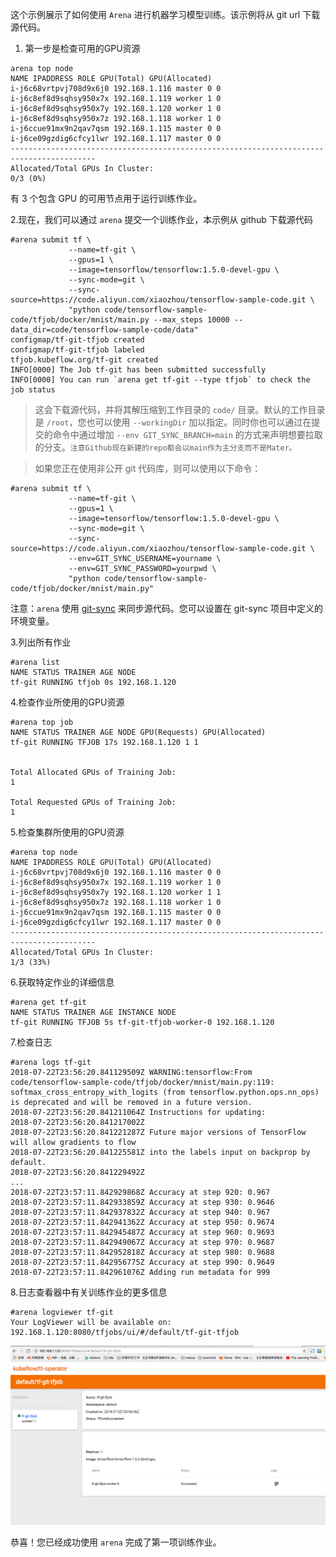 ﻿
这个示例展示了如何使用 `Arena` 进行机器学习模型训练。该示例将从 git url 下载源代码。

1. 第一步是检查可用的GPU资源

```
arena top node
NAME IPADDRESS ROLE GPU(Total) GPU(Allocated)
i-j6c68vrtpvj708d9x6j0 192.168.1.116 master 0 0
i-j6c8ef8d9sqhsy950x7x 192.168.1.119 worker 1 0
i-j6c8ef8d9sqhsy950x7y 192.168.1.120 worker 1 0
i-j6c8ef8d9sqhsy950x7z 192.168.1.118 worker 1 0
i-j6ccue91mx9n2qav7qsm 192.168.1.115 master 0 0
i-j6ce09gzdig6cfcy1lwr 192.168.1.117 master 0 0
-----------------------------------------------------------------------------------------
Allocated/Total GPUs In Cluster:
0/3 (0%)
```

有 3 个包含 GPU 的可用节点用于运行训练作业。


2\.现在，我们可以通过 `arena` 提交一个训练作业，本示例从 github 下载源代码

```
#arena submit tf \
             --name=tf-git \
             --gpus=1 \
             --image=tensorflow/tensorflow:1.5.0-devel-gpu \
             --sync-mode=git \
             --sync-source=https://code.aliyun.com/xiaozhou/tensorflow-sample-code.git \
             "python code/tensorflow-sample-code/tfjob/docker/mnist/main.py --max_steps 10000 --data_dir=code/tensorflow-sample-code/data"
configmap/tf-git-tfjob created
configmap/tf-git-tfjob labeled
tfjob.kubeflow.org/tf-git created
INFO[0000] The Job tf-git has been submitted successfully
INFO[0000] You can run `arena get tf-git --type tfjob` to check the job status
```

> 这会下载源代码，并将其解压缩到工作目录的 `code/` 目录。默认的工作目录是 `/root`，您也可以使用 `--workingDir` 加以指定。同时你也可以通过在提交的命令中通过增加 `--env GIT_SYNC_BRANCH=main` 的方式来声明想要拉取的分支。`注意Github现在新建的repo都会以main作为主分支而不是Mater。` 

> 如果您正在使用非公开 git 代码库，则可以使用以下命令：

```
#arena submit tf \
             --name=tf-git \
             --gpus=1 \
             --image=tensorflow/tensorflow:1.5.0-devel-gpu \
             --sync-mode=git \
             --sync-source=https://code.aliyun.com/xiaozhou/tensorflow-sample-code.git \
             --env=GIT_SYNC_USERNAME=yourname \
             --env=GIT_SYNC_PASSWORD=yourpwd \
             "python code/tensorflow-sample-code/tfjob/docker/mnist/main.py"
```

注意：`arena` 使用 [git-sync](https://github.com/kubernetes/git-sync/blob/master/cmd/git-sync/main.go) 来同步源代码。您可以设置在 git-sync 项目中定义的环境变量。

3\.列出所有作业

```
#arena list
NAME STATUS TRAINER AGE NODE
tf-git RUNNING tfjob 0s 192.168.1.120
```

4\.检查作业所使用的GPU资源

```
#arena top job
NAME STATUS TRAINER AGE NODE GPU(Requests) GPU(Allocated)
tf-git RUNNING TFJOB 17s 192.168.1.120 1 1


Total Allocated GPUs of Training Job:
1

Total Requested GPUs of Training Job:
1
```

5\.检查集群所使用的GPU资源

```
#arena top node
NAME IPADDRESS ROLE GPU(Total) GPU(Allocated)
i-j6c68vrtpvj708d9x6j0 192.168.1.116 master 0 0
i-j6c8ef8d9sqhsy950x7x 192.168.1.119 worker 1 0
i-j6c8ef8d9sqhsy950x7y 192.168.1.120 worker 1 1
i-j6c8ef8d9sqhsy950x7z 192.168.1.118 worker 1 0
i-j6ccue91mx9n2qav7qsm 192.168.1.115 master 0 0
i-j6ce09gzdig6cfcy1lwr 192.168.1.117 master 0 0
-----------------------------------------------------------------------------------------
Allocated/Total GPUs In Cluster:
1/3 (33%)
```


6\.获取特定作业的详细信息

```
#arena get tf-git
NAME STATUS TRAINER AGE INSTANCE NODE
tf-git RUNNING TFJOB 5s tf-git-tfjob-worker-0 192.168.1.120
```

7\.检查日志

```
#arena logs tf-git
2018-07-22T23:56:20.841129509Z WARNING:tensorflow:From code/tensorflow-sample-code/tfjob/docker/mnist/main.py:119: softmax_cross_entropy_with_logits (from tensorflow.python.ops.nn_ops) is deprecated and will be removed in a future version.
2018-07-22T23:56:20.841211064Z Instructions for updating:
2018-07-22T23:56:20.841217002Z
2018-07-22T23:56:20.841221287Z Future major versions of TensorFlow will allow gradients to flow
2018-07-22T23:56:20.841225581Z into the labels input on backprop by default.
2018-07-22T23:56:20.841229492Z
...
2018-07-22T23:57:11.842929868Z Accuracy at step 920: 0.967
2018-07-22T23:57:11.842933859Z Accuracy at step 930: 0.9646
2018-07-22T23:57:11.842937832Z Accuracy at step 940: 0.967
2018-07-22T23:57:11.842941362Z Accuracy at step 950: 0.9674
2018-07-22T23:57:11.842945487Z Accuracy at step 960: 0.9693
2018-07-22T23:57:11.842949067Z Accuracy at step 970: 0.9687
2018-07-22T23:57:11.842952818Z Accuracy at step 980: 0.9688
2018-07-22T23:57:11.842956775Z Accuracy at step 990: 0.9649
2018-07-22T23:57:11.842961076Z Adding run metadata for 999
```

8\.日志查看器中有关训练作业的更多信息

```
#arena logviewer tf-git
Your LogViewer will be available on:
192.168.1.120:8080/tfjobs/ui/#/default/tf-git-tfjob
```

![](1-tfjob-logviewer.jpg)


恭喜！您已经成功使用 `arena` 完成了第一项训练作业。 
